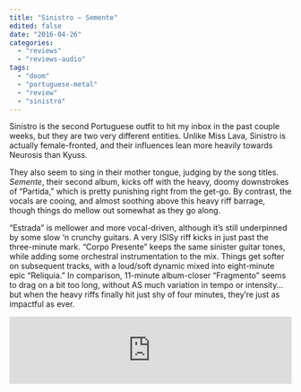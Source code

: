 ```yaml
---
title: "Sinistro – Semente"
edited: false
date: "2016-04-26"
categories:
  - "reviews"
  - "reviews-audio"
tags:
  - "doom"
  - "portuguese-metal"
  - "review"
  - "sinistro"
---
```


Sinistro is the second Portuguese outfit to hit my inbox in the past couple weeks, but they are two very different entities. Unlike Miss Lava, Sinistro is actually female-fronted, and their influences lean more heavily towards Neurosis than Kyuss.

They also seem to sing in their mother tongue, judging by the song titles. _Semente_, their second album, kicks off with the heavy, doomy downstrokes of “Partida,” which is pretty punishing right from the get-go. By contrast, the vocals are cooing, and almost soothing above this heavy riff barrage, though things do mellow out somewhat as they go along.

“Estrada” is mellower and more vocal-driven, although it’s still underpinned by some slow ‘n crunchy guitars. A very ISISy riff kicks in just past the three-minute mark. “Corpo Presente” keeps the same sinister guitar tones, while adding some orchestral instrumentation to the mix. Things get softer on subsequent tracks, with a loud/soft dynamic mixed into eight-minute epic “Reliquia.” In comparison, 11-minute album-closer “Fragmento” seems to drag on a bit too long, without AS much variation in tempo or intensity… but when the heavy riffs finally hit just shy of four minutes, they’re just as impactful as ever.

<iframe style="border: 0; width: 100%; height: 120px;" src="https://bandcamp.com/EmbeddedPlayer/album=2650049396/size=large/bgcol=ffffff/linkcol=0687f5/tracklist=false/artwork=small/transparent=true/" width="300" height="150" seamless=""><a href="http://projectosinistro.bandcamp.com/album/semente">Semente by Sinistro</a></iframe>
